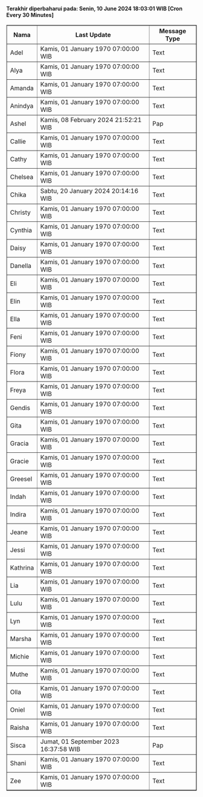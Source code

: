 #### Terakhir diperbaharui pada: Senin, 10 June 2024 18:03:01 WIB [Cron Every 30 Minutes]

<table border='1'><tr><th>Nama</th><th>Last Update</th><th>Message Type</th></tr><tr><td>Adel</td><td>Kamis, 01 January 1970 07:00:00 WIB</td><td>Text</td></tr><tr><td>Alya</td><td>Kamis, 01 January 1970 07:00:00 WIB</td><td>Text</td></tr><tr><td>Amanda</td><td>Kamis, 01 January 1970 07:00:00 WIB</td><td>Text</td></tr><tr><td>Anindya</td><td>Kamis, 01 January 1970 07:00:00 WIB</td><td>Text</td></tr><tr><td>Ashel</td><td>Kamis, 08 February 2024 21:52:21 WIB</td><td>Pap</td></tr><tr><td>Callie</td><td>Kamis, 01 January 1970 07:00:00 WIB</td><td>Text</td></tr><tr><td>Cathy</td><td>Kamis, 01 January 1970 07:00:00 WIB</td><td>Text</td></tr><tr><td>Chelsea</td><td>Kamis, 01 January 1970 07:00:00 WIB</td><td>Text</td></tr><tr><td>Chika</td><td>Sabtu, 20 January 2024 20:14:16 WIB</td><td>Text</td></tr><tr><td>Christy</td><td>Kamis, 01 January 1970 07:00:00 WIB</td><td>Text</td></tr><tr><td>Cynthia</td><td>Kamis, 01 January 1970 07:00:00 WIB</td><td>Text</td></tr><tr><td>Daisy</td><td>Kamis, 01 January 1970 07:00:00 WIB</td><td>Text</td></tr><tr><td>Danella</td><td>Kamis, 01 January 1970 07:00:00 WIB</td><td>Text</td></tr><tr><td>Eli</td><td>Kamis, 01 January 1970 07:00:00 WIB</td><td>Text</td></tr><tr><td>Elin</td><td>Kamis, 01 January 1970 07:00:00 WIB</td><td>Text</td></tr><tr><td>Ella</td><td>Kamis, 01 January 1970 07:00:00 WIB</td><td>Text</td></tr><tr><td>Feni</td><td>Kamis, 01 January 1970 07:00:00 WIB</td><td>Text</td></tr><tr><td>Fiony</td><td>Kamis, 01 January 1970 07:00:00 WIB</td><td>Text</td></tr><tr><td>Flora</td><td>Kamis, 01 January 1970 07:00:00 WIB</td><td>Text</td></tr><tr><td>Freya</td><td>Kamis, 01 January 1970 07:00:00 WIB</td><td>Text</td></tr><tr><td>Gendis</td><td>Kamis, 01 January 1970 07:00:00 WIB</td><td>Text</td></tr><tr><td>Gita</td><td>Kamis, 01 January 1970 07:00:00 WIB</td><td>Text</td></tr><tr><td>Gracia</td><td>Kamis, 01 January 1970 07:00:00 WIB</td><td>Text</td></tr><tr><td>Gracie</td><td>Kamis, 01 January 1970 07:00:00 WIB</td><td>Text</td></tr><tr><td>Greesel</td><td>Kamis, 01 January 1970 07:00:00 WIB</td><td>Text</td></tr><tr><td>Indah</td><td>Kamis, 01 January 1970 07:00:00 WIB</td><td>Text</td></tr><tr><td>Indira</td><td>Kamis, 01 January 1970 07:00:00 WIB</td><td>Text</td></tr><tr><td>Jeane</td><td>Kamis, 01 January 1970 07:00:00 WIB</td><td>Text</td></tr><tr><td>Jessi</td><td>Kamis, 01 January 1970 07:00:00 WIB</td><td>Text</td></tr><tr><td>Kathrina</td><td>Kamis, 01 January 1970 07:00:00 WIB</td><td>Text</td></tr><tr><td>Lia</td><td>Kamis, 01 January 1970 07:00:00 WIB</td><td>Text</td></tr><tr><td>Lulu</td><td>Kamis, 01 January 1970 07:00:00 WIB</td><td>Text</td></tr><tr><td>Lyn</td><td>Kamis, 01 January 1970 07:00:00 WIB</td><td>Text</td></tr><tr><td>Marsha</td><td>Kamis, 01 January 1970 07:00:00 WIB</td><td>Text</td></tr><tr><td>Michie</td><td>Kamis, 01 January 1970 07:00:00 WIB</td><td>Text</td></tr><tr><td>Muthe</td><td>Kamis, 01 January 1970 07:00:00 WIB</td><td>Text</td></tr><tr><td>Olla</td><td>Kamis, 01 January 1970 07:00:00 WIB</td><td>Text</td></tr><tr><td>Oniel</td><td>Kamis, 01 January 1970 07:00:00 WIB</td><td>Text</td></tr><tr><td>Raisha</td><td>Kamis, 01 January 1970 07:00:00 WIB</td><td>Text</td></tr><tr><td>Sisca</td><td>Jumat, 01 September 2023 16:37:58 WIB</td><td>Pap</td></tr><tr><td>Shani</td><td>Kamis, 01 January 1970 07:00:00 WIB</td><td>Text</td></tr><tr><td>Zee</td><td>Kamis, 01 January 1970 07:00:00 WIB</td><td>Text</td></tr></table>